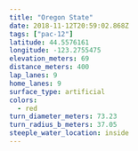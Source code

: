 ```yaml
---
title: "Oregon State"
date: 2018-11-12T20:59:02.868Z
tags: ["pac-12"]
latitude: 44.5576161
longitude: -123.2755475
elevation_meters: 69
distance_meters: 400
lap_lanes: 9
home_lanes: 9
surface_type: artificial
colors: 
  - red
turn_diameter_meters: 73.23
turn_radius_b_meters: 37.05
steeple_water_location: inside
---
```


